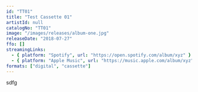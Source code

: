 ```yaml
---
id: "TT01"
title: "Test Cassette 01"
artistId: null
catalogNo: "TT01"
image: "/images/releases/album-one.jpg"
releaseDate: "2018-07-27"
ffo: []
streamingLinks:
  - { platform: "Spotify", url: "https://open.spotify.com/album/xyz" }
  - { platform: "Apple Music", url: "https://music.apple.com/album/xyz" }
formats: ["digital", "cassette"]
---
```


sdfg